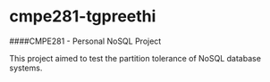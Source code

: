 # cmpe281-tgpreethi
####CMPE281 - Personal NoSQL Project

This project aimed to test the partition tolerance of NoSQL database systems.
